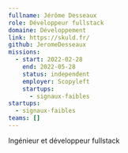 ```yaml
---
fullname: Jérôme Desseaux
role: Développeur fullstack
domaine: Développement
link: https://skuld.fr/
github: JeromeDesseaux
missions:
  - start: 2022-02-28
    end: 2022-05-28
    status: independent
    employer: Scopyleft
    startups:
      - signaux-faibles
startups:
  - signaux-faibles
teams: []
---
```

Ingénieur et développeur fullstack